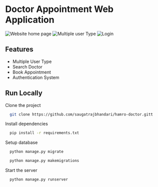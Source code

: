 # Doctor Appointment Web Application

![Website home page](https://i.ibb.co/ySR48n9/brave-Ykzv-VAn-AF4.png)
![Multiple user Type](https://i.ibb.co/1zsnb8d/brave-5-Xdmb-WKgsy.png)
![Login](https://i.ibb.co/k93XgDK/brave-a-TMw-Cjtv-BG.png)
## Features

- Multiple User Type
- Search Doctor
- Book Appointment
- Authentication System

## Run Locally

Clone the project

```bash
  git clone https://github.com/saugatrajbhandari/hamro-doctor.gitt
```

Install dependencies

```bash
  pip install -r requirements.txt
```

Setup database

```bash
  python manage.py migrate
```
```bash
  python manage.py makemigrations
```

Start the server

```bash
  python manage.py runserver
```

